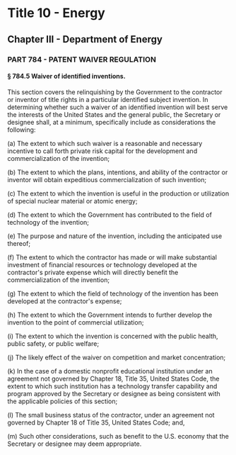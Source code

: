
# Title 10 - Energy
## Chapter III - Department of Energy
### PART 784 - PATENT WAIVER REGULATION
#### § 784.5 Waiver of identified inventions.

This section covers the relinquishing by the Government to the contractor or inventor of title rights in a particular identified subject invention. In determining whether such a waiver of an identified invention will best serve the interests of the United States and the general public, the Secretary or designee shall, at a minimum, specifically include as considerations the following:

(a) The extent to which such waiver is a reasonable and necessary incentive to call forth private risk capital for the development and commercialization of the invention;

(b) The extent to which the plans, intentions, and ability of the contractor or inventor will obtain expeditious commercialization of such invention;

(c) The extent to which the invention is useful in the production or utilization of special nuclear material or atomic energy;

(d) The extent to which the Government has contributed to the field of technology of the invention;

(e) The purpose and nature of the invention, including the anticipated use thereof;

(f) The extent to which the contractor has made or will make substantial investment of financial resources or technology developed at the contractor's private expense which will directly benefit the commercialization of the invention;

(g) The extent to which the field of technology of the invention has been developed at the contractor's expense;

(h) The extent to which the Government intends to further develop the invention to the point of commercial utilization;

(i) The extent to which the invention is concerned with the public health, public safety, or public welfare;

(j) The likely effect of the waiver on competition and market concentration;

(k) In the case of a domestic nonprofit educational institution under an agreement not governed by Chapter 18, Title 35, United States Code, the extent to which such institution has a technology transfer capability and program approved by the Secretary or designee as being consistent with the applicable policies of this section;

(l) The small business status of the contractor, under an agreement not governed by Chapter 18 of Title 35, United States Code; and,

(m) Such other considerations, such as benefit to the U.S. economy that the Secretary or designee may deem appropriate.
